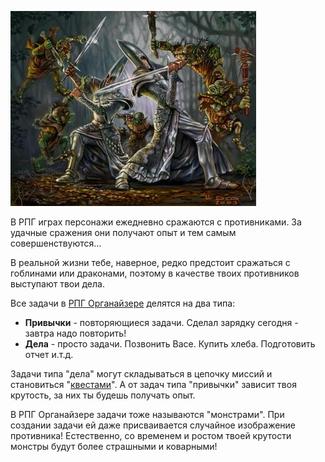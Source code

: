![](../../static/img/Монстры.jpg)

В РПГ играх персонажи ежедневно сражаются с противниками. За удачные сражения они получают опыт и тем самым совершенствуются…

В реальной жизни тебе, наверное, редко предстоит сражаться с гоблинами или драконами, поэтому в качестве твоих противников выступают твои дела.

Все задачи в [РПГ Органайзере](https://nerdistway.blogspot.ru/2013/07/mylife-rpg-organizer.html) делятся на два типа:

- **Привычки** - повторяющиеся задачи. Сделал зарядку сегодня - завтра надо повторить!
- **Дела** - просто задачи. Позвонить Васе. Купить хлеба. Подготовить отчет и.т.д.

Задачи типа "дела" могут складываться в цепочку миссий и становиться "[квестами](https://life-rpg-organizer.fandom.com/ru/wiki/Квесты)". А от задач типа "привычки" зависит твоя крутость, за них ты будешь получать опыт.

В РПГ Органайзере задачи тоже называются "монстрами". При создании задачи ей даже присваивается случайное изображение противника! Естественно, со временем и ростом твоей крутости монстры будут более страшными и коварными!